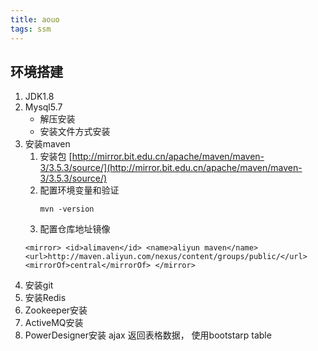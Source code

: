 ```yaml
---
title: aouo
tags: ssm
---
```

## 环境搭建
1. JDK1.8
2. Mysql5.7
	- 解压安装
	- 安装文件方式安装
3. 安装maven
	1. 安装包 [http://mirror.bit.edu.cn/apache/maven/maven-3/3.5.3/source/](http://mirror.bit.edu.cn/apache/maven/maven-3/3.5.3/source/)
	2. 配置环境变量和验证
		```
		mvn -version
		```
	3. 配置仓库地址镜像
	```
	<mirror> <id>alimaven</id> <name>aliyun maven</name> <url>http://maven.aliyun.com/nexus/content/groups/public/</url> <mirrorOf>central</mirrorOf> </mirror>
	```
4. 安装git
5. 安装Redis
6. Zookeeper安装
7. ActiveMQ安装
8. PowerDesigner安装
ajax 返回表格数据，
使用bootstarp table


